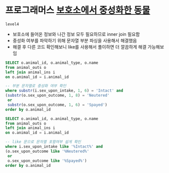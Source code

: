# 프로그래머스 [보호소에서 중성화한 동물](https://school.programmers.co.kr/learn/courses/30/lessons/59045)
`level4`
- 보호소에 들어온 정보와 나간 정보 모두 필요하므로 inner join 필요함
- 중성화 여부를 파악하기 위해 문자열 부분 파싱을 사용해서 해결했음
- 해결 후 다른 코드 확인해보니 like를 사용해서 풀이하면 더 깔끔하게 해결 가능해보임

```sql
SELECT o.animal_id, o.animal_type, o.name
from animal_outs o
left join animal_ins i
on o.animal_id = i.animal_id

-- 부분 문자열로 중성화 여부 확인
where substr(i.sex_upon_intake, 1, 6) = 'Intact' and 
(substr(o.sex_upon_outcome, 1, 8) = 'Neutered' 
 or 
 substr(o.sex_upon_outcome, 1, 6) = 'Spayed')
order by o.animal_id
```

```sql
SELECT o.animal_id, o.animal_type, o.name
from animal_outs o
left join animal_ins i
on o.animal_id = i.animal_id

-- like 문으로 문자열 포함여부 쉽게 확인
where i.sex_upon_intake like '%Intact%' and 
(o.sex_upon_outcome like '%Neutered%' 
 or 
 o.sex_upon_outcome like '%Spayed%')
order by o.animal_id
```
